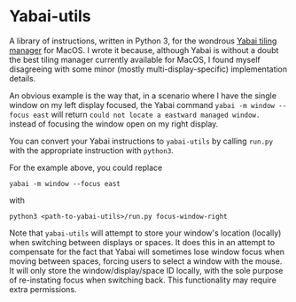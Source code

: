 # Yabai-utils
A library of instructions, written in Python 3, for the wondrous [Yabai tiling manager](https://github.com/koekeishiya/yabai) for MacOS. I wrote it because, although Yabai is without a doubt the best tiling manager currently available for MacOS, I found myself disagreeing with some minor (mostly multi-display-specific) implementation details. 

An obvious example is the way that, in a scenario where I have the single window on my left display focused, the Yabai command `yabai -m window --focus east` will return `could not locate a eastward managed window.` instead of focusing the window open on my right display. 

You can convert your Yabai instructions to `yabai-utils` by calling `run.py` with the appropriate instruction with `python3`. 

For the example above, you could replace
```
yabai -m window --focus east
```
with 
```
python3 <path-to-yabai-utils>/run.py focus-window-right
```

Note that `yabai-utils` will attempt to store your window's location (locally) when switching between displays or spaces. It does this in an attempt to compensate for the fact that Yabai will sometimes lose window focus when moving between spaces, forcing users to select a window with the mouse. It will only store the window/display/space ID locally, with the sole purpose of re-instating focus when switching back. This functionality may require extra permissions.  
